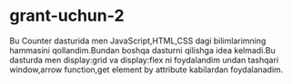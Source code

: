 # grant-uchun-2
Bu Counter dasturida men JavaScript,HTML,CSS dagi bilimlarimning hammasini qollandim.Bundan boshqa dasturni qilishga idea kelmadi.Bu dasturda men display:grid va display:flex ni foydalandim undan tashqari window,arrow function,get element by attribute kabilardan foydalanadim.
